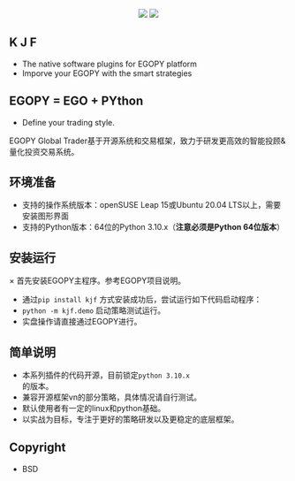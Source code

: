 <p align="center">
    <img src ="https://img.shields.io/badge/platform-linux-yellow.svg"/>
    <img src ="https://img.shields.io/badge/python-3.10-blue.svg" />
</p>

## K J F

* The native software plugins for EGOPY platform
* Imporve your EGOPY with the smart strategies

## EGOPY = EGO + PYthon

* Define your trading style.

<p align="left">
EGOPY Global Trader基于开源系统和交易框架，致力于研发更高效的智能投顾&量化投资交易系统。
</p>


## 环境准备
* 支持的操作系统版本：openSUSE Leap 15或Ubuntu 20.04 LTS以上，需要安装图形界面
* 支持的Python版本：64位的Python 3.10.x（**注意必须是Python 64位版本**）

## 安装运行
× 首先安装EGOPY主程序。参考EGOPY项目说明。
* 通过<code>pip install kjf</code> 方式安装成功后，尝试运行如下代码启动程序：
* <code>python -m kjf.demo</code> 启动策略测试运行。
* 实盘操作请直接通过EGOPY进行。

## 简单说明
* 本系列插件的代码开源，目前锁定<code>python 3.10.x </code>的版本。
* 兼容开源框架vn的部分策略，具体情况请自行测试。
* 默认使用者有一定的linux和python基础。
* 以实战为目标，专注于更好的策略研发以及更稳定的底层框架。

## Copyright
* BSD
